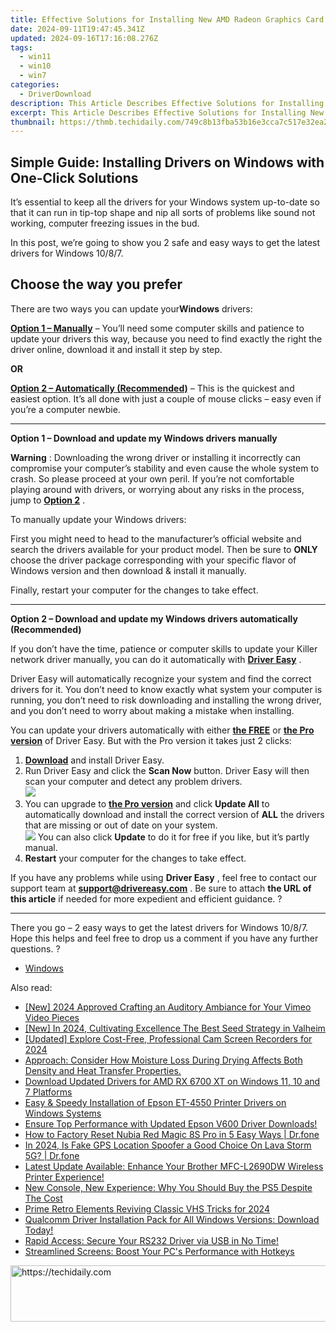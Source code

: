 ```yaml
---
title: Effective Solutions for Installing New AMD Radeon Graphics Card Drivers
date: 2024-09-11T19:47:45.341Z
updated: 2024-09-16T17:16:08.276Z
tags:
  - win11
  - win10
  - win7
categories:
  - DriverDownload
description: This Article Describes Effective Solutions for Installing New AMD Radeon Graphics Card Drivers
excerpt: This Article Describes Effective Solutions for Installing New AMD Radeon Graphics Card Drivers
thumbnail: https://thmb.techidaily.com/749c8b13fba53b16e3cca7c517e32ea283379a232e31a28dc3a9b19edc9409b3.jpg
---
```


## Simple Guide: Installing Drivers on Windows with One-Click Solutions

It’s essential to keep all the drivers for your Windows system up-to-date so that it can run in tip-top shape and nip all sorts of problems like sound not working, computer freezing issues in the bud.

 In this post, we’re going to show you 2 safe and easy ways to get the latest drivers for Windows 10/8/7.

## Choose the way you prefer

 There are two ways you can update your**Windows** drivers:

[**Option 1 – Manually**](https://tools.techidaily.com/drivereasy/download/) – You’ll need some computer skills and patience to update your drivers this way, because you need to find exactly the right the driver online, download it and install it step by step.

**OR**

[**Option 2 – Automatically (Recommended)**](https://tools.techidaily.com/drivereasy/download/) – This is the quickest and easiest option. It’s all done with just a couple of mouse clicks – easy even if you’re a computer newbie.

---

 **Option 1 – Download and update my Windows drivers manually**

**Warning** : Downloading the wrong driver or installing it incorrectly can compromise your computer’s stability and even cause the whole system to crash. So please proceed at your own peril. If you’re not comfortable playing around with drivers, or worrying about any risks in the process, jump to **[Option 2](https://tools.techidaily.com/drivereasy/download/)**  .

To manually update your Windows drivers:

 First you might need to head to the manufacturer’s official website and search the drivers available for your product model. Then  be sure to **ONLY** choose the driver package corresponding with your specific flavor of Windows version and then download & install it manually.

Finally, restart your computer for the changes to take effect.

---

 **Option 2 – Download and update my Windows drivers automatically (Recommended)**

 If you don’t have the time, patience or computer skills to update your Killer network  driver manually, you can do it automatically with **[Driver Easy](https://tools.techidaily.com/drivereasy/download/)**  .

 Driver Easy will automatically recognize your system and find the correct drivers for it. You don’t need to know exactly what system your computer is running, you don’t need to risk downloading and installing the wrong driver, and you don’t need to worry about making a mistake when installing.

 You can update your drivers automatically with either **[the FREE](https://tools.techidaily.com/drivereasy/download/)**  or **[the Pro version](https://tools.techidaily.com/drivereasy/download/)**  of Driver Easy. But with the Pro version it takes just 2 clicks:

1. **[Download](https://tools.techidaily.com/drivereasy/download/)**  and install Driver Easy.
2. Run Driver Easy and click the **Scan Now** button. Driver Easy will then scan your computer and detect any problem drivers.  
![](https://images.drivereasy.com/wp-content/uploads/2018/07/img_5b5aefd675a7c.jpg)
3. You can upgrade to [**the Pro version**](https://tools.techidaily.com/drivereasy/download/)  and click **Update All** to automatically download and install the correct version of **ALL**  the drivers that are missing or out of date on your system.  
![](https://images.drivereasy.com/wp-content/uploads/2018/10/img_5bb5e6c1021eb.jpg) You can also click **Update** to do it for free if you like, but it’s partly manual.
4. **Restart**   your computer for the changes to take effect.

 If you have any problems while using **Driver Easy** , feel free to contact our support team at **<support@drivereasy.com>** . Be sure to attach **the URL of this article** if needed for more expedient and efficient guidance. ?

---

 There you go – 2 easy ways to get the latest drivers for Windows 10/8/7\. Hope this helps and feel free to drop us a comment if you have any further questions. ?

* [Windows](https://tools.techidaily.com/drivereasy/download/)

<ins class="adsbygoogle"
     style="display:block"
     data-ad-format="autorelaxed"
     data-ad-client="ca-pub-7571918770474297"
     data-ad-slot="1223367746"></ins>

<ins class="adsbygoogle"
     style="display:block"
     data-ad-client="ca-pub-7571918770474297"
     data-ad-slot="8358498916"
     data-ad-format="auto"
     data-full-width-responsive="true"></ins>

<span class="atpl-alsoreadstyle">Also read:</span>
<div><ul>
<li><a href="https://vimeo-videos.techidaily.com/new-2024-approved-crafting-an-auditory-ambiance-for-your-vimeo-video-pieces/"><u>[New] 2024 Approved Crafting an Auditory Ambiance for Your Vimeo Video Pieces</u></a></li>
<li><a href="https://screen-recording.techidaily.com/new-in-2024-cultivating-excellence-the-best-seed-strategy-in-valheim/"><u>[New] In 2024, Cultivating Excellence The Best Seed Strategy in Valheim</u></a></li>
<li><a href="https://screen-sharing-recording.techidaily.com/updated-explore-cost-free-professional-cam-screen-recorders-for-2024/"><u>[Updated] Explore Cost-Free, Professional Cam Screen Recorders for 2024</u></a></li>
<li><a href="https://driver-download.techidaily.com/1722963525870-approach-consider-how-moisture-loss-during-drying-affects-both-density-and-heat-transfer-properties/"><u>Approach: Consider How Moisture Loss During Drying Affects Both Density and Heat Transfer Properties.</u></a></li>
<li><a href="https://driver-download.techidaily.com/download-updated-drivers-for-amd-rx-6700-xt-on-windows-11-10-and-7-platforms/"><u>Download Updated Drivers for AMD RX ‌6700 XT on Windows 11, 10 and 7 Platforms</u></a></li>
<li><a href="https://driver-download.techidaily.com/easy-and-speedy-installation-of-epson-et-4550-printer-drivers-on-windows-systems/"><u>Easy & Speedy Installation of Epson ET-4550 Printer Drivers on Windows Systems</u></a></li>
<li><a href="https://driver-download.techidaily.com/ensure-top-performance-with-updated-epson-v600-driver-downloads/"><u>Ensure Top Performance with Updated Epson V600 Driver Downloads!</u></a></li>
<li><a href="https://techidaily.com/how-to-factory-reset-nubia-red-magic-8s-pro-in-5-easy-ways-drfone-by-drfone-reset-android-reset-android/"><u>How to Factory Reset Nubia Red Magic 8S Pro in 5 Easy Ways | Dr.fone</u></a></li>
<li><a href="https://phone-solutions.techidaily.com/in-2024-is-fake-gps-location-spoofer-a-good-choice-on-lava-storm-5g-drfone-by-drfone-virtual-android/"><u>In 2024, Is Fake GPS Location Spoofer a Good Choice On Lava Storm 5G? | Dr.fone</u></a></li>
<li><a href="https://driver-download.techidaily.com/latest-update-available-enhance-your-brother-mfc-l2690dw-wireless-printer-experience/"><u>Latest Update Available: Enhance Your Brother MFC-L2690DW Wireless Printer Experience!</u></a></li>
<li><a href="https://buynow-marvelous.techidaily.com/new-console-new-experience-why-you-should-buy-the-ps5-despite-the-cost/"><u>New Console, New Experience: Why You Should Buy the PS5 Despite The Cost</u></a></li>
<li><a href="https://extra-skills.techidaily.com/prime-retro-elements-reviving-classic-vhs-tricks-for-2024/"><u>Prime Retro Elements Reviving Classic VHS Tricks for 2024</u></a></li>
<li><a href="https://driver-download.techidaily.com/qualcomm-driver-installation-pack-for-all-windows-versions-download-today/"><u>Qualcomm Driver Installation Pack for All Windows Versions: Download Today!</u></a></li>
<li><a href="https://driver-download.techidaily.com/rapid-access-secure-your-rs232-driver-via-usb-in-no-time/"><u>Rapid Access: Secure Your RS232 Driver via USB in No Time!</u></a></li>
<li><a href="https://win11.techidaily.com/streamlined-screens-boost-your-pcs-performance-with-hotkeys/"><u>Streamlined Screens: Boost Your PC's Performance with Hotkeys</u></a></li>
</ul></div>

<!-- affiliate ads begin -->
<a href="https://wigfever.sjv.io/c/5597632/2014859/22899" target="_top" id="2014859">
  <img src="//a.impactradius-go.com/display-ad/22899-2014859" border="0" alt="https://techidaily.com" width="728" height="90"/>
</a>
<img height="0" width="0" src="https://wigfever.sjv.io/i/5597632/2014859/22899" style="position:absolute;visibility:hidden;" border="0" />
<!-- affiliate ads end -->

